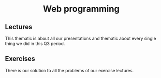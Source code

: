 <h1 align = "center"> Web programming </h1>

## Lectures

This thematic is about all our presentations and thematic about every single thing we did in this Q3 period.

## Exercises
There is our solution to all the problems of our exercise lectures.
